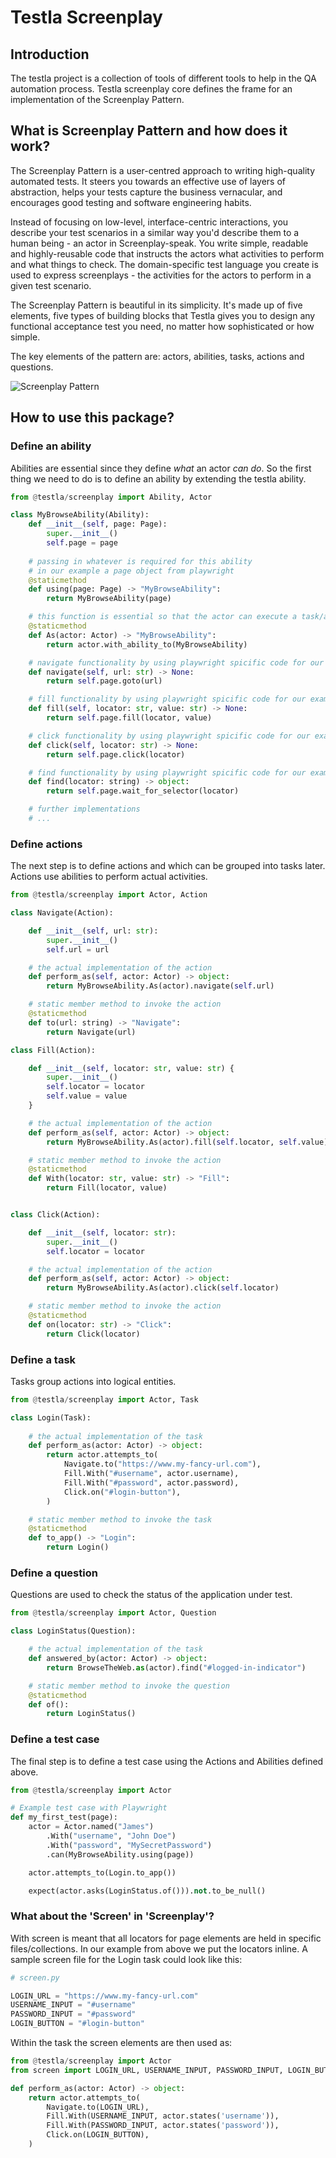 # Testla Screenplay

## Introduction

The testla project is a collection of tools of different tools to help in the QA automation process.
Testla screenplay core defines the frame for an implementation of the Screenplay Pattern.

## What is Screenplay Pattern and how does it work?

The Screenplay Pattern is a user-centred approach to writing high-quality automated tests. It steers you towards an effective use of layers of abstraction, helps your tests capture the business vernacular, and encourages good testing and software engineering habits.

Instead of focusing on low-level, interface-centric interactions, you describe your test scenarios in a similar way you'd describe them to a human being - an actor in Screenplay-speak. You write simple, readable and highly-reusable code that instructs the actors what activities to perform and what things to check. The domain-specific test language you create is used to express screenplays - the activities for the actors to perform in a given test scenario.

The Screenplay Pattern is beautiful in its simplicity. It's made up of five elements, five types of building blocks that Testla gives you to design any functional acceptance test you need, no matter how sophisticated or how simple.

The key elements of the pattern are: actors, abilities, tasks, actions and questions.

![Screenplay Pattern](/doc/screenplay.png)

## How to use this package?

### Define an ability

Abilities are essential since they define _what_ an actor _can do_. So the first thing we need to do is to define an ability by extending the testla ability.

```py
from @testla/screenplay import Ability, Actor

class MyBrowseAbility(Ability):
    def __init__(self, page: Page):
        super.__init__()
        self.page = page
    
    # passing in whatever is required for this ability
    # in our example a page object from playwright
    @staticmethod
    def using(page: Page) -> "MyBrowseAbility":
        return MyBrowseAbility(page)

    # this function is essential so that the actor can execute a task/action with this ability
    @staticmethod
    def As(actor: Actor) -> "MyBrowseAbility":
        return actor.with_ability_to(MyBrowseAbility)

    # navigate functionality by using playwright spicific code for our example
    def navigate(self, url: str) -> None:
        return self.page.goto(url)

    # fill functionality by using playwright spicific code for our example
    def fill(self, locator: str, value: str) -> None: 
        return self.page.fill(locator, value)

    # click functionality by using playwright spicific code for our example
    def click(self, locator: str) -> None: 
        return self.page.click(locator)

    # find functionality by using playwright spicific code for our example
    def find(locator: string) -> object:
        return self.page.wait_for_selector(locator)

    # further implementations
    # ...
```

### Define actions

The next step is to define actions and which can be grouped into tasks later. Actions use abilities to perform actual activities.

```py
from @testla/screenplay import Actor, Action

class Navigate(Action):

    def __init__(self, url: str):
        super.__init__()
        self.url = url

    # the actual implementation of the action
    def perform_as(self, actor: Actor) -> object:
        return MyBrowseAbility.As(actor).navigate(self.url)

    # static member method to invoke the action
    @staticmethod
    def to(url: string) -> "Navigate": 
        return Navigate(url)

class Fill(Action):

    def __init__(self, locator: str, value: str) {
        super.__init__()
        self.locator = locator
        self.value = value
    }

    # the actual implementation of the action
    def perform_as(self, actor: Actor) -> object:
        return MyBrowseAbility.As(actor).fill(self.locator, self.value)

    # static member method to invoke the action
    @staticmethod
    def With(locator: str, value: str) -> "Fill":
        return Fill(locator, value)


class Click(Action):

    def __init__(self, locator: str):
        super.__init__()
        self.locator = locator

    # the actual implementation of the action
    def perform_as(self, actor: Actor) -> object:
        return MyBrowseAbility.As(actor).click(self.locator)

    # static member method to invoke the action
    @staticmethod
    def on(locator: str) -> "Click":
        return Click(locator)
```

### Define a task

Tasks group actions into logical entities.

```py
from @testla/screenplay import Actor, Task

class Login(Task):
    
    # the actual implementation of the task
    def perform_as(actor: Actor) -> object:
        return actor.attempts_to(
            Navigate.to("https://www.my-fancy-url.com"),
            Fill.With("#username", actor.username),
            Fill.With("#password", actor.password),
            Click.on("#login-button"),
        )

    # static member method to invoke the task
    @staticmethod
    def to_app() -> "Login":
        return Login()
```

### Define a question

Questions are used to check the status of the application under test.

```py
from @testla/screenplay import Actor, Question

class LoginStatus(Question):

    # the actual implementation of the task
    def answered_by(actor: Actor) -> object:
        return BrowseTheWeb.as(actor).find("#logged-in-indicator")

    # static member method to invoke the question
    @staticmethod
    def of():
        return LoginStatus()
```

### Define a test case

The final step is to define a test case using the Actions and Abilities defined above.

```py
from @testla/screenplay import Actor

# Example test case with Playwright
def my_first_test(page):
    actor = Actor.named("James")
        .With("username", "John Doe")
        .With("password", "MySecretPassword")
        .can(MyBrowseAbility.using(page))

    actor.attempts_to(Login.to_app())

    expect(actor.asks(LoginStatus.of())).not.to_be_null()
```

### What about the 'Screen' in 'Screenplay'?

With screen is meant that all locators for page elements are held in specific files/collections. In our example from above we put the locators inline. A sample screen file for the Login task could look like this:

```py
# screen.py

LOGIN_URL = "https://www.my-fancy-url.com"
USERNAME_INPUT = "#username"
PASSWORD_INPUT = "#password"
LOGIN_BUTTON = "#login-button"
```

Within the task the screen elements are then used as:

```py
from @testla/screenplay import Actor
from screen import LOGIN_URL, USERNAME_INPUT, PASSWORD_INPUT, LOGIN_BUTTON

def perform_as(actor: Actor) -> object:
    return actor.attempts_to(
        Navigate.to(LOGIN_URL),
        Fill.With(USERNAME_INPUT, actor.states('username')),
        Fill.With(PASSWORD_INPUT, actor.states('password')),
        Click.on(LOGIN_BUTTON),
    )
```